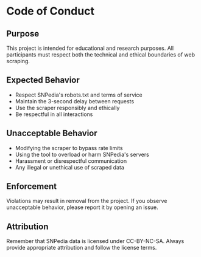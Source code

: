 # Code of Conduct

## Purpose

This project is intended for educational and research purposes. All participants must respect both the technical and ethical boundaries of web scraping.

## Expected Behavior

- Respect SNPedia's robots.txt and terms of service
- Maintain the 3-second delay between requests
- Use the scraper responsibly and ethically
- Be respectful in all interactions

## Unacceptable Behavior

- Modifying the scraper to bypass rate limits
- Using the tool to overload or harm SNPedia's servers
- Harassment or disrespectful communication
- Any illegal or unethical use of scraped data

## Enforcement

Violations may result in removal from the project. If you observe unacceptable behavior, please report it by opening an issue.

## Attribution

Remember that SNPedia data is licensed under CC-BY-NC-SA. Always provide appropriate attribution and follow the license terms.